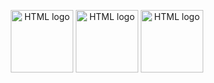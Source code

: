 <p align="center">
  <a target="blank"><img src="[https://nestjs.com/img/logo-small.svg](https://img.shields.io/badge/HTML-239120?style=for-the-badge&logo=html5&logoColor=white)" width="100" alt="HTML logo" /></a>
  <a target="blank"><img src="[[https://nestjs.com/img/logo-small.svg](https://img.shields.io/badge/HTML-239120?style=for-the-badge&logo=html5&logoColor=white)](https://img.shields.io/badge/CSS-239120?&style=for-the-badge&logo=css3&logoColor=white)" width="100" alt="HTML logo" /></a>
  <a target="blank"><img src="[[https://nestjs.com/img/logo-small.svg](https://img.shields.io/badge/HTML-239120?style=for-the-badge&logo=html5&logoColor=white)](https://getbootstrap.com/docs/5.3/assets/brand/bootstrap-logo-shadow.png)" width="100" alt="HTML logo" /></a>
</p>



